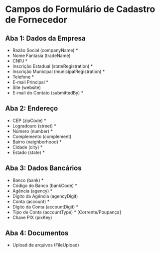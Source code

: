 # Campos do Formulário de Cadastro de Fornecedor

## Aba 1: Dados da Empresa
- Razão Social (companyName) *
- Nome Fantasia (tradeName)
- CNPJ *
- Inscrição Estadual (stateRegistration) *
- Inscrição Municipal (municipalRegistration) *
- Telefone *
- E-mail Principal *
- Site (website)
- E-mail do Contato (submittedBy) *

## Aba 2: Endereço
- CEP (zipCode) *
- Logradouro (street) *
- Número (number) *
- Complemento (complement)
- Bairro (neighborhood) *
- Cidade (city) *
- Estado (state) *

## Aba 3: Dados Bancários
- Banco (bank) *
- Código do Banco (bankCode) *
- Agência (agency) *
- Dígito da Agência (agencyDigit)
- Conta (account) *
- Dígito da Conta (accountDigit) *
- Tipo de Conta (accountType) * [Corrente/Poupança]
- Chave PIX (pixKey)

## Aba 4: Documentos
- Upload de arquivos (FileUpload)
